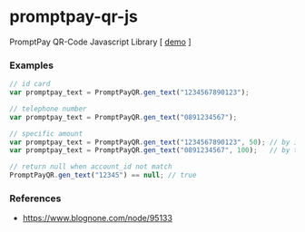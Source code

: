 # promptpay-qr-js
PromptPay QR-Code Javascript Library [ <a target='_blank' href='https://diewland.github.io/promptpay-qr-js/'>demo</a> ]

### Examples
```javascript
// id card
var promptpay_text = PromptPayQR.gen_text("1234567890123");

// telephone number
var promptpay_text = PromptPayQR.gen_text("0891234567");

// specific amount
var promptpay_text = PromptPayQR.gen_text("1234567890123", 50); // by id-card 50 baht
var promptpay_text = PromptPayQR.gen_text("0891234567", 100);   // by tel-no 100 baht

// return null when account_id not match
PromptPayQR.gen_text("12345") == null; // true
```

### References
* https://www.blognone.com/node/95133
